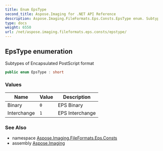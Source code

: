 ```yaml
---
title: Enum EpsType
second_title: Aspose.Imaging for .NET API Reference
description: Aspose.Imaging.FileFormats.Eps.Consts.EpsType enum. Subtypes of Encapsulated PostScript format
type: docs
weight: 6550
url: /net/aspose.imaging.fileformats.eps.consts/epstype/
---
```

## EpsType enumeration

Subtypes of Encapsulated PostScript format

```csharp
public enum EpsType : short
```

### Values

| Name | Value | Description |
| --- | --- | --- |
| Binary | `0` | EPS Binary |
| Interchange | `1` | EPS Interchange |

### See Also

* namespace [Aspose.Imaging.FileFormats.Eps.Consts](../../aspose.imaging.fileformats.eps.consts/)
* assembly [Aspose.Imaging](../../)


